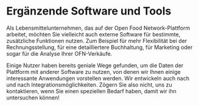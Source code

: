 # Ergänzende Software und Tools

Als Lebensmittelunternehmen, das auf der Open Food Network-Plattform arbeitet, möchten Sie vielleicht auch externe Software für bestimmte, zusätzliche Funktionen nutzen. Zum Beispiel für mehr Flexibilität bei der Rechnungsstellung, für eine detailliertere Buchhaltung, für Marketing oder sogar für die Analyse Ihrer OFN-Verkäufe.

Einige Nutzer haben bereits geniale Wege gefunden, um die Daten der Plattform mit anderer Software zu nutzen, von denen wir Ihnen einige interessante Anwendungen vorstellen werden. Wir entwickeln auch nach und nach Integrationsmöglichkeiten. Zögern Sie also nicht, uns zu kontaktieren, wenn Sie einen speziellen Bedarf haben, damit wir ihn untersuchen können!
